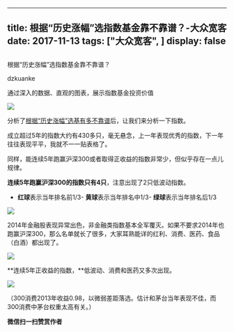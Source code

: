 
---
title:   根据“历史涨幅”选指数基金靠不靠谱？-大众宽客
date: 2017-11-13
tags: ["大众宽客", ]
display: false
---


## 



根据“历史涨幅”选指数基金靠不靠谱？




dzkuanke




通过深入的数据、直观的图表，展示指数基金投资价值


<img data-s="300,640" data-type="jpeg" src="https://mmbiz.qpic.cn/mmbiz_jpg/PKw3FQPmhIhVBxdzYfeGhdTomprjbl6LjnP6c0JzMWPXicCh3Esficl6PssaVQMcvibftJtuJ2ZNnhdJ5NuQXVTbA/0?wx_fmt=jpeg" data-copyright="0" class="" data-ratio="0.75" data-w="1200" style="white-space: normal;"/>



分析了[根据“历史涨幅”选基有多不靠谱](http://mp.weixin.qq.com/s?__biz=MzAwMTc1MDcwNw==&amp;mid=2648272595&amp;idx=1&amp;sn=24c7f37f59344a3fe6e652e189b12357&amp;chksm=82f92d0fb58ea4194916a885316cd3a2e322eadac51314e87440a72c2de74d6a648786dd23cb&amp;scene=21#wechat_redirect)后，让我们来分析一下指数。



成立超过5年的指数大约有430多只，毫无悬念，上一年表现优秀的指数，下一年往往表现平平，我就不一一贴表格了。



同样，能连续5年跑赢沪深300或者取得正收益的指数非常少，但似乎存在一点儿规律。



**连续5年跑赢沪深300的指数只有4只**，注意出现了2只低波动指数。


- **红球**表示当年排名前1/3- **黄球**表示当年排名中1/3- **绿球**表示当年排名后1/3




<img data-s="300,640" data-type="png" src="https://mmbiz.qpic.cn/mmbiz_png/PKw3FQPmhIhVBxdzYfeGhdTomprjbl6LOP2fBI2wMRO85R8secG1AHLzGdpPg7UMJ4odJpUNicickfL65aP60I9w/0?wx_fmt=png" data-copyright="0" style="" class="" data-ratio="0.2534246575342466" data-w="876"/>



2014年金融股表现异常出色，非金融类指数基本全军覆灭。如果不要求2014年也跑赢沪深300，那么名单就长了很多，大家耳熟能详的红利、消费、医药、食品（白酒）都出现了。

<img data-s="300,640" data-type="png" src="https://mmbiz.qpic.cn/mmbiz_png/PKw3FQPmhIhVBxdzYfeGhdTomprjbl6LZsGlWPkNrBhiaTNericPMU11mmuOtWbaKwGleIRAasXBkKibLYof0E7uA/0?wx_fmt=png" data-copyright="0" style="" class="" data-ratio="1.1164383561643836" data-w="876"/>



**连续5年正收益的指数，**低波动、消费和医药又多次出现。



<img data-s="300,640" data-type="png" src="https://mmbiz.qpic.cn/mmbiz_png/PKw3FQPmhIhVBxdzYfeGhdTomprjbl6LV5K8adooVmSmAquJbhAics83kko3sYyoRHS7jzibaZ6jaiaZ3giaibTFiaBQ/0?wx_fmt=png" data-copyright="0" style="" class="" data-ratio="0.6224256292906178" data-w="874"/>

（300消费2013年收益0.98，以微弱差距落选。估计和茅台当年表现不佳，而300消费中茅台权重太高有关。）












**微信扫一扫赞赏作者**















